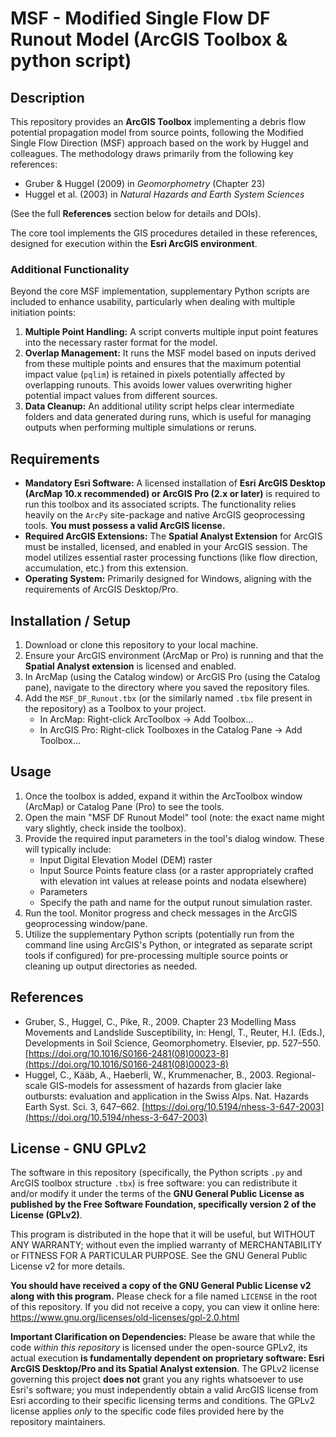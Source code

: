 # MSF - Modified Single Flow DF Runout Model (ArcGIS Toolbox & python script)

## Description

This repository provides an **ArcGIS Toolbox** implementing a debris flow potential propagation model from source points, following the Modified Single Flow Direction (MSF) approach based on the work by Huggel and colleagues. The methodology draws primarily from the following key references:

* Gruber & Huggel (2009) in *Geomorphometry* (Chapter 23)
* Huggel et al. (2003) in *Natural Hazards and Earth System Sciences*

(See the full **References** section below for details and DOIs).

The core tool implements the GIS procedures detailed in these references, designed for execution within the **Esri ArcGIS environment**.

### Additional Functionality

Beyond the core MSF implementation, supplementary Python scripts are included to enhance usability, particularly when dealing with multiple initiation points:

1.  **Multiple Point Handling:** A script converts multiple input point features into the necessary raster format for the model.
2.  **Overlap Management:** It runs the MSF model based on inputs derived from these multiple points and ensures that the maximum potential impact value (`pqlim`) is retained in pixels potentially affected by overlapping runouts. This avoids lower values overwriting higher potential impact values from different sources.
3.  **Data Cleanup:** An additional utility script helps clear intermediate folders and data generated during runs, which is useful for managing outputs when performing multiple simulations or reruns.

## Requirements

* **Mandatory Esri Software:** A licensed installation of **Esri ArcGIS Desktop (ArcMap 10.x recommended) or ArcGIS Pro (2.x or later)** is required to run this toolbox and its associated scripts. The functionality relies heavily on the `ArcPy` site-package and native ArcGIS geoprocessing tools. **You must possess a valid ArcGIS license.**
* **Required ArcGIS Extensions:** The **Spatial Analyst Extension** for ArcGIS must be installed, licensed, and enabled in your ArcGIS session. The model utilizes essential raster processing functions (like flow direction, accumulation, etc.) from this extension.
* **Operating System:** Primarily designed for Windows, aligning with the requirements of ArcGIS Desktop/Pro.

## Installation / Setup

1.  Download or clone this repository to your local machine.
2.  Ensure your ArcGIS environment (ArcMap or Pro) is running and that the **Spatial Analyst extension** is licensed and enabled.
3.  In ArcMap (using the Catalog window) or ArcGIS Pro (using the Catalog pane), navigate to the directory where you saved the repository files.
4.  Add the `MSF_DF_Runout.tbx` (or the similarly named `.tbx` file present in the repository) as a Toolbox to your project.
    * In ArcMap: Right-click ArcToolbox -> Add Toolbox...
    * In ArcGIS Pro: Right-click Toolboxes in the Catalog Pane -> Add Toolbox...

## Usage

1.  Once the toolbox is added, expand it within the ArcToolbox window (ArcMap) or Catalog Pane (Pro) to see the tools.
2.  Open the main "MSF DF Runout Model" tool (note: the exact name might vary slightly, check inside the toolbox).
3.  Provide the required input parameters in the tool's dialog window. These will typically include:
    * Input Digital Elevation Model (DEM) raster
    * Input Source Points feature class (or a raster appropriately crafted with elevation int values at release points and nodata elsewhere)
    * Parameters
    * Specify the path and name for the output runout simulation raster.
4.  Run the tool. Monitor progress and check messages in the ArcGIS geoprocessing window/pane.
5.  Utilize the supplementary Python scripts (potentially run from the command line using ArcGIS's Python, or integrated as separate script tools if configured) for pre-processing multiple source points or cleaning up output directories as needed.

## References

* Gruber, S., Huggel, C., Pike, R., 2009. Chapter 23 Modelling Mass Movements and Landslide Susceptibility, in: Hengl, T., Reuter, H.I. (Eds.), Developments in Soil Science, Geomorphometry. Elsevier, pp. 527–550. [https://doi.org/10.1016/S0166-2481(08)00023-8](https://doi.org/10.1016/S0166-2481(08)00023-8)
* Huggel, C., Kääb, A., Haeberli, W., Krummenacher, B., 2003. Regional-scale GIS-models for assessment of hazards from glacier lake outbursts: evaluation and application in the Swiss Alps. Nat. Hazards Earth Syst. Sci. 3, 647–662. [https://doi.org/10.5194/nhess-3-647-2003](https://doi.org/10.5194/nhess-3-647-2003)

## License - GNU GPLv2

The software in this repository (specifically, the Python scripts `.py` and ArcGIS toolbox structure `.tbx`) is free software: you can redistribute it and/or modify it under the terms of the **GNU General Public License as published by the Free Software Foundation, specifically version 2 of the License (GPLv2)**.

This program is distributed in the hope that it will be useful, but WITHOUT ANY WARRANTY; without even the implied warranty of MERCHANTABILITY or FITNESS FOR A PARTICULAR PURPOSE. See the GNU General Public License v2 for more details.

**You should have received a copy of the GNU General Public License v2 along with this program.** Please check for a file named `LICENSE` in the root of this repository. If you did not receive a copy, you can view it online here: <https://www.gnu.org/licenses/old-licenses/gpl-2.0.html>

**Important Clarification on Dependencies:**
Please be aware that while the code *within this repository* is licensed under the open-source GPLv2, its actual execution **is fundamentally dependent on proprietary software: Esri ArcGIS Desktop/Pro and its Spatial Analyst extension**. The GPLv2 license governing this project **does not** grant you any rights whatsoever to use Esri's software; you must independently obtain a valid ArcGIS license from Esri according to their specific licensing terms and conditions. The GPLv2 license applies *only* to the specific code files provided here by the repository maintainers.
